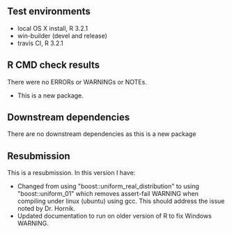 ## Test environments
* local OS X install, R 3.2.1
* win-builder (devel and release)
* travis CI, R 3.2.1

## R CMD check results
There were no ERRORs or WARNINGs or NOTEs. 

* This is a new package.

## Downstream dependencies
There are no downstream dependencies as this is a new package

## Resubmission
This is a resubmission. In this version I have:

* Changed from using "boost::uniform_real_distribution" to using "boost::uniform_01" which removes assert-fail WARNING when compiling under linux (ubuntu) using gcc. This should address the issue noted by Dr. Hornik. 
* Updated documentation to run on older version of R to fix Windows WARNING.

